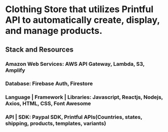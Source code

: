 # Clothing Store that utilizes Printful API to automatically create, display, and manage products.

## Stack and Resources

### Amazon Web Services: AWS API Gateway, Lambda, S3, Amplify
### Database: Firebase Auth, Firestore
### Language | Framework | Libraries: Javascript, Reactjs, Nodejs, Axios, HTML, CSS, Font Awesome
### API | SDK: Paypal SDK, Printful APIs(Countries, states, shipping, products, templates, variants)